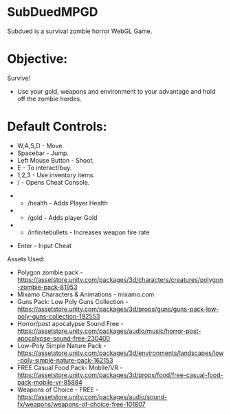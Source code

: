 # SubDuedMPGD
Subdued is a survival zombie horror WebGL Game.
# Objective:
Survive!
- Use your gold, weapons and environment to your advantage and hold off the zombie hordes.

# Default Controls:
- W,A,S,D - Move.
- Spacebar - Jump.
- Left Mouse Button - Shoot.
- E - To interact/buy.
- 1,2,3 - Use inventory items.
- / - Opens Cheat Console.
* * /health - Adds Player Health
* * /gold - Adds player Gold
* * /infinitebullets - Increases weapon fire rate
- Enter - Input Cheat


Assets Used:
- Polygon zombie pack - https://assetstore.unity.com/packages/3d/characters/creatures/polygon-zombie-pack-81953
- Mixamo Characters & Animations - mixamo.com
- Guns Pack: Low Poly Guns Collection - https://assetstore.unity.com/packages/3d/props/guns/guns-pack-low-poly-guns-collection-192553
- Horror/post apocalypse Sound Free - https://assetstore.unity.com/packages/audio/music/horror-post-apocalypse-sound-free-230400
- Low-Poly Simple Nature Pack - https://assetstore.unity.com/packages/3d/environments/landscapes/low-poly-simple-nature-pack-162153
- FREE Casual Food Pack- Mobile/VR - https://assetstore.unity.com/packages/3d/props/food/free-casual-food-pack-mobile-vr-85884
- Weapons of Choice - FREE - https://assetstore.unity.com/packages/audio/sound-fx/weapons/weapons-of-choice-free-101807
